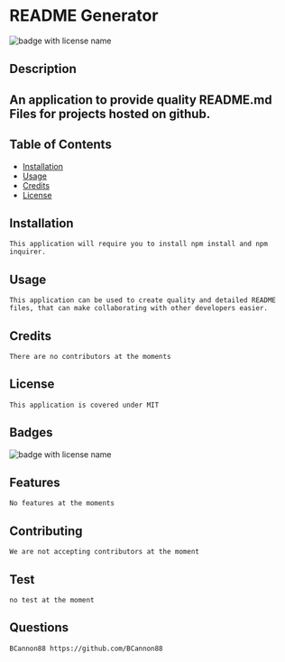 
  # **README Generator**

  <img src="https://img.shields.io/badge/mybadge-MIT-blue" alt="badge with license name"/>

  ## Description

  ## An application to provide quality README.md Files for projects hosted on github.

  ## Table of Contents        
   * [Installation](#Installation)
   * [Usage](#Usage)       
   * [Credits](#Credits)       
   * [License](#License)   
       
   ## Installation

    This application will require you to install npm install and npm inquirer.       

   ## Usage

    This application can be used to create quality and detailed README files, that can make collaborating with other developers easier.       

   ## Credits

    There are no contributors at the moments       

   ## License

    This application is covered under MIT       

   ## Badges

   <img src="https://img.shields.io/badge/mybadge-MIT-blue" alt="badge with license name"/>      
 
   ## Features

    No features at the moments       

   ## Contributing

    We are not accepting contributors at the moment       

   ## Test

    no test at the moment    
    
   ## Questions
    BCannon88 https://github.com/BCannon88
